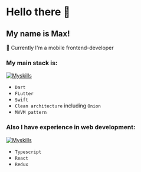 # Hello there 👋

<!--
**tenmax97/tenmax97** is a ✨ _special_ ✨ repository because its `README.md` (this file) appears on your GitHub profile.

Here are some ideas to get you started:

- 🔭 I’m currently working on ...
- 🌱 I’m currently learning ...
- 👯 I’m looking to collaborate on ...
- 🤔 I’m looking for help with ...
- 💬 Ask me about ...
- 📫 How to reach me: ...
- 😄 Pronouns: ...
- ⚡ Fun fact: ...
-->
## My name is Max!
🔭 Currently I'm a mobile frontend-developer
### My main stack is:
[![Myskills](https://skillicons.dev/icons?i=dart,flutter,swift,vscode)](https://skillicons.dev)
- `Dart`
- `FLutter`
- `Swift`
- `Clean architecture` including `Onion`
- `MVVM pattern` 
### Also I have experience in web development:
[![Myskills](https://skillicons.dev/icons?i=html,css,js,ts,redux)](https://skillicons.dev)
- `Typescript`
- `React`
- `Redux`


